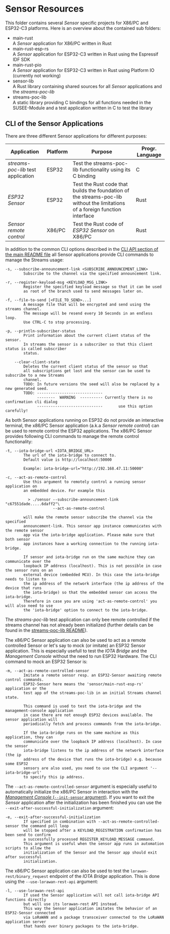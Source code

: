 # Sensor Resources

This folder contains several *Sensor* specific projects for X86/PC and ESP32-C3
platforms. Here is an overview about the contained sub folders:

* main-rust<br>
  A *Sensor* application for X86/PC written in Rust
* main-rust-esp-rs<br>
  A *Sensor* application for ESP32-C3 written in Rust using the Espressif IDF SDK
* main-rust-pio<br>
  A *Sensor* application for ESP32-C3 written in Rust using Platform IO (currently not working)
* sensor-lib<br>
  A Rust library containing shared sources for all *Sensor* applications and the
  *streams-poc-lib*
* streams-poc-lib<br>
  A static library providing C bindings for all functions needed in the SUSEE-Module
  and a test application written in C to test the library
  
## CLI of the Sensor Applications

There are three different Sensor applications for different purposes:

| Application  |  Platform | Purpose                       | Progr. Language |
|--------------|-----------|-------------------------------|-----------------|
| *streams-poc-lib* test application | ESP32  | Test the streams-poc-lib functionality using its C binding| C |
| *ESP32 Sensor*                     | ESP32  | Test the Rust code that builds the foundation of the streams-poc-lib without the limitations of a foreign function interface | Rust |
| *Sensor remote control*            | X86/PC | Test the Rust code of *ESP32 Sensor* on X86/PC | Rust |

In addition to the common CLI options described in the
[CLI API section of the main README file](../README.md#common-cli-options-and-io-files)
all Sensor applications provide CLI commands to manage the Streams usage:
 
    -s, --subscribe-announcement-link <SUBSCRIBE_ANNOUNCEMENT_LINK>
            Subscribe to the channel via the specified announcement link.
            
    -r, --register-keyload-msg <KEYLOAD_MSG_LINK>
            Register the specified keyload message so that it can be used
            as root of the branch used to send messages later on.

    -f, --file-to-send [<FILE_TO_SEND>...]
            A message file that will be encrypted and send using the streams channel.
            The message will be resend every 10 Seconds in an endless loop.
            Use CTRL-C to stop processing.
            
    -p, --println-subscriber-status
            Print information about the current client status of the sensor.
            In streams the sensor is a subscriber so that this client status is called subscriber
            status.
            
        --clear-client-state
            Deletes the current client status of the sensor so that
            all subscriptions get lost and the sensor can be used to subscribe to a new Streams
            channel.
            TODO: In future versions the seed will also be replaced by a new generated seed.
            TODO: -----------------------------
                  --------  WARNING  ---------- Currently there is no confirmation cli dialog
                  -----------------------------       use this option carefully!
                              
As both Sensor applications running on ESP32 do not provide an interactive terminal, the 
x86/PC Sensor application (a.k.a *Sensor remote control*) can be used to remote control the ESP32
applications. The x86/PC Sensor provides following CLI commands to manage the
remote control functionality:

    -t, --iota-bridge-url <IOTA_BRIDGE_URL>
            The url of the iota-bridge to connect to.
            Default value is http://localhost:50000
            
            Example: iota-bridge-url="http://192.168.47.11:50000"

    -c, --act-as-remote-control
            Use this argument to remotely control a running sensor application on
            an embedded device. For example this
            
              > ./sensor --subscribe-announcement-link "c67551dade.....6daff2"\
                         --act-as-remote-control
            
            will make the remote sensor subscribe the channel via the specified
            announcement-link. This sensor app instance communicates with the remote sensor
            app via the iota-bridge application. Please make sure that both sensor
            app instances have a working connection to the running iota-bridge.
            
            If sensor and iota-bridge run on the same machine they can communicate over the
            loopback IP address (localhost). This is not possible in case the sensor runs on an
            external device (embedded MCU). In this case the iota-bridge needs to listen to
            the ip address of the network interface (the ip address of the device that runs
            the iota-bridge) so that the embedded sensor can access the iota-bridge.
            Therefore in case you are using 'act-as-remote-control' you will also need to use
            the 'iota-bridge' option to connect to the iota-bridge.

The *streams-poc-lib* test application can only bee remote controlled if the streams channel has
not already been initialized (further details can be found in the
[streams-poc-lib README](../sensor/streams-poc-lib/README.md)).

The x86/PC Sensor application can also be used to act as a remote controlled Sensor or let's say
to mock (or imitate) an ESP32 Sensor application.
This is especially usefull to test the *IOTA Bridge* and the *Management Console*
without the need to run ESP32 Hardware. The CLI command to mock an ESP32 Sensor is:

    -m, --act-as-remote-controlled-sensor
            Imitate a remote sensor resp. an ESP32-Sensor awaiting remote control commands.
            ESP32-Sensor here means the 'sensor/main-rust-esp-rs' application or the
            test app of the streams-poc-lib in an initial Streams channel state.
            
            This command is used to test the iota-bridge and the management-console application
            in case there are not enough ESP32 devices available. The sensor application will
            periodically fetch and process commands from the iota-bridge.
            
            If the iota-bridge runs on the same machine as this application, they can
            communicate over the loopback IP address (localhost). In case the sensor
            iota-bridge listens to the ip address of the network interface (the ip
            address of the device that runs the iota-bridge) e.g. because some ESP32
            sensors are also used, you need to use the CLI argument '--iota-bridge-url'
            to specify this ip address.

The `--act-as-remote-controlled-sensor` argument is especially useful to automatically initialize the x86/PC Sensor
in interaction with the 
[*Management Console* (`--init-sensor` argument)](../management-console/README.md#automatic-sensor-initialization).
If you want to exit the *Sensor* application after the initialization has been finished you can use 
the `--exit-after-successful-initialization` argument:

    -e, --exit-after-successful-initialization
            If specified in combination with --act-as-remote-controlled-sensor the command poll loop
            will be stopped after a KEYLOAD_REGISTRATION confirmation has been send to confirm
            a successfully processed REGISTER_KEYLOAD_MESSAGE command.
            This argument is useful when the sensor app runs in automation scripts to allow the
            initialization of the Sensor and the Sensor app should exit after successful
            initialization.



The x86/PC Sensor application can also be used to test the `lorawan-rest/binary_request` endpoint of the *IOTA Bridge*
application. This is done using the `--use-lorawan-rest-api` argument:

    -l, --use-lorawan-rest-api
            If used the Sensor application will not call iota-bridge API functions directly
            but will use its lorawan-rest API instead.
            This way the Sensor application imitates the behavior of an ESP32-Sensor connected
            via LoRaWAN and a package transceiver connected to the LoRaWAN application server
            that hands over binary packages to the iota-bridge.
